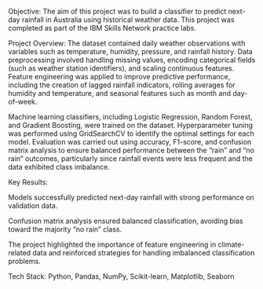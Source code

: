 Objective:
The aim of this project was to build a classifier to predict next-day rainfall in Australia using historical weather data. This project was completed as part of the IBM Skills Network practice labs.

Project Overview:
The dataset contained daily weather observations with variables such as temperature, humidity, pressure, and rainfall history. Data preprocessing involved handling missing values, encoding categorical fields (such as weather station identifiers), and scaling continuous features. Feature engineering was applied to improve predictive performance, including the creation of lagged rainfall indicators, rolling averages for humidity and temperature, and seasonal features such as month and day-of-week.

Machine learning classifiers, including Logistic Regression, Random Forest, and Gradient Boosting, were trained on the dataset. Hyperparameter tuning was performed using GridSearchCV to identify the optimal settings for each model. Evaluation was carried out using accuracy, F1-score, and confusion matrix analysis to ensure balanced performance between the “rain” and “no rain” outcomes, particularly since rainfall events were less frequent and the data exhibited class imbalance.

Key Results:

Models successfully predicted next-day rainfall with strong performance on validation data.

Confusion matrix analysis ensured balanced classification, avoiding bias toward the majority “no rain” class.

The project highlighted the importance of feature engineering in climate-related data and reinforced strategies for handling imbalanced classification problems.

Tech Stack: Python, Pandas, NumPy, Scikit-learn, Matplotlib, Seaborn
